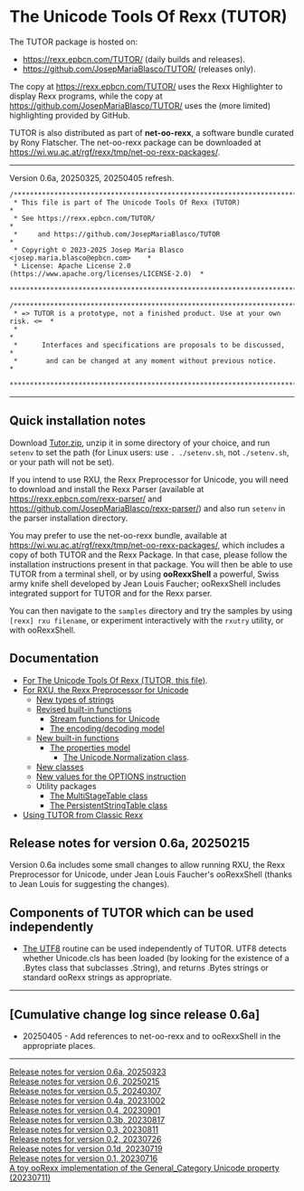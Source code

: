 # The Unicode Tools Of Rexx (TUTOR)

The TUTOR package is hosted on:

- <https://rexx.epbcn.com/TUTOR/> (daily builds and releases).
- <https://github.com/JosepMariaBlasco/TUTOR/> (releases only).

The copy at <https://rexx.epbcn.com/TUTOR/> uses
the Rexx Highlighter to display Rexx programs, while
the copy at <https://github.com/JosepMariaBlasco/TUTOR/>
uses the (more limited) highlighting provided by GitHub.

TUTOR is also distributed as part of **net-oo-rexx**,
a software bundle curated by Rony Flatscher.
The net-oo-rexx package can be downloaded at
<https://wi.wu.ac.at/rgf/rexx/tmp/net-oo-rexx-packages/>.

---

Version 0.6a, 20250325, 20250405 refresh.

```
/******************************************************************************
 * This file is part of The Unicode Tools Of Rexx (TUTOR)                     *
 * See https://rexx.epbcn.com/TUTOR/                                          *
 *     and https://github.com/JosepMariaBlasco/TUTOR                          *
 * Copyright © 2023-2025 Josep Maria Blasco <josep.maria.blasco@epbcn.com>    *
 * License: Apache License 2.0 (https://www.apache.org/licenses/LICENSE-2.0)  *
 ******************************************************************************/
```

```
/******************************************************************************
 * => TUTOR is a prototype, not a finished product. Use at your own risk. <═  *
 *                                                                            *
 *      Interfaces and specifications are proposals to be discussed,          *
 *       and can be changed at any moment without previous notice.            *
 ******************************************************************************/
```

---

## Quick installation notes

Download [Tutor.zip](TUTOR.zip), unzip it in some directory of your choice,
and run `setenv` to set the path
(for Linux users: use `. ./setenv.sh`, not `./setenv.sh`, or your path will not be set).

If you intend to use RXU, the Rexx Preprocessor for Unicode, you will need to
download and install the Rexx Parser
(available at <https://rexx.epbcn.com/rexx-parser/> and <https://github.com/JosepMariaBlasco/rexx-parser/>)
and also run `setenv` in the parser installation directory.

You may prefer to use the net-oo-rexx bundle, available at
<https://wi.wu.ac.at/rgf/rexx/tmp/net-oo-rexx-packages/>,
which includes a copy of both TUTOR and the Rexx Package.
In that case, please follow the installation instructions
present in that package. You will then be able to use
TUTOR from a terminal shell, or by using **ooRexxShell**
a powerful, Swiss army knife shell developed by Jean Louis
Faucher; ooRexxShell includes integrated support for
TUTOR and for the Rexx parser.

You can then navigate to the `samples` directory and try the samples by using `[rexx] rxu filename`,
or experiment interactively with the `rxutry` utility, or with ooRexxShell.

## Documentation

* [For The Unicode Tools Of Rexx (TUTOR, this file)](.).
* [For RXU, the Rexx Preprocessor for Unicode](./doc/rxu/)
  * [New types of strings](./doc/string-types/)
  * [Revised built-in functions](./doc/built-in/)
    * [Stream functions for Unicode](./doc/stream/)
    * [The encoding/decoding model](./doc/encodings/)
  * [New built-in functions](./doc/new-functions/)
    * [The properties model](./doc/properties/)
      * [The Unicode.Normalization class](./doc/properties/normalization/).
  * [New classes](./doc/new-classes/)
  * [New values for the OPTIONS instruction](./doc/options/)
  * Utility packages
    * [The MultiStageTable class](./doc/multi-stage-table/)
    * [The PersistentStringTable class](./doc/persistent-string-table/)
* [Using TUTOR from Classic Rexx](./doc/using-tutor-from-classic-rexx/)

## Release notes for version 0.6a, 20250215

Version 0.6a includes some small changes to allow running RXU,
the Rexx Preprocessor for Unicode, under Jean Louis Faucher's ooRexxShell
(thanks to Jean Louis for suggesting the changes).

## Components of TUTOR which can be used independently

* [The UTF8](bin/utf8.cls) routine can be used independently of TUTOR. UTF8 detects whether Unicode.cls has been loaded (by looking for the existence of a .Bytes class that subclasses .String), and returns .Bytes strings or standard ooRexx strings as appropriate.

---

## \[Cumulative change log since release 0.6a\]

+ 20250405 - Add references to net-oo-rexx and to ooRexxShell in the
appropriate places.

---

[Release notes for version 0.6a, 20250323](doc/0.6a-release-notes.md)<br>
[Release notes for version 0.6, 20250215](doc/0.6-release-notes.md)<br>
[Release notes for version 0.5, 20240307](doc/0.5-release-notes.md)<br>
[Release notes for version 0.4a, 20231002](doc/0.4a-release-notes.md)<br>
[Release notes for version 0.4, 20230901](doc/0.4-release-notes.md)<br>
[Release notes for version 0.3b, 20230817](doc/0.3b-release-notes.md)<br>
[Release notes for version 0.3, 20230811](doc/0.3-release-notes.md)<br>
[Release notes for version 0.2, 20230726](doc/0.2-release-notes.md)<br>
[Release notes for version 0.1d, 20230719](doc/0.1d-release-notes.md)<br>
[Release notes for version 0.1, 20230716](doc/0.1-release-notes.md)<br>
[A toy ooRexx implementation of the General_Category Unicode property (20230711)](doc/pre-0.1-release-notes.md)
